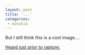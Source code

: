 ```yaml
---
layout: post
title: '...'
categories:
 - minutia
---
```


But I still think this is a cool image....

<a href="images/FUCK.jpg">Heard just prior to rapture:</a>


